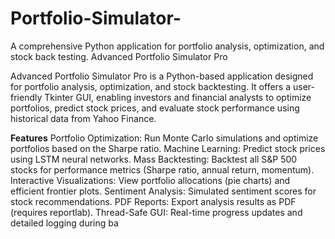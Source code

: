 # Portfolio-Simulator-
A comprehensive Python application for portfolio analysis, optimization, and stock back testing.
Advanced Portfolio Simulator Pro



Advanced Portfolio Simulator Pro is a Python-based application designed for portfolio analysis, optimization, and stock backtesting. It offers a user-friendly Tkinter GUI, enabling investors and financial analysts to optimize portfolios, predict stock prices, and evaluate stock performance using historical data from Yahoo Finance.

**Features**
Portfolio Optimization: Run Monte Carlo simulations and optimize portfolios based on the Sharpe ratio.
Machine Learning: Predict stock prices using LSTM neural networks.
Mass Backtesting: Backtest all S&P 500 stocks for performance metrics (Sharpe ratio, annual return, momentum).
Interactive Visualizations: View portfolio allocations (pie charts) and efficient frontier plots.
Sentiment Analysis: Simulated sentiment scores for stock recommendations.
PDF Reports: Export analysis results as PDF (requires reportlab).
Thread-Safe GUI: Real-time progress updates and detailed logging during ba
